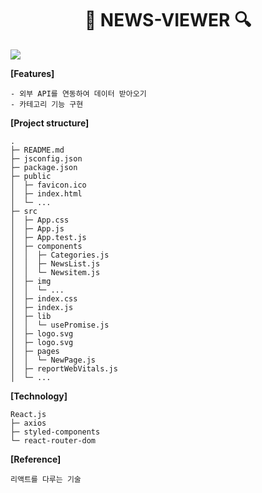 <div align="center"><h1>📰 NEWS-VIEWER 🔍</h1></div>

<img src="./src/img/news-viewer.gif">

**[Features]**

```
- 외부 API를 연동하여 데이터 받아오기
- 카테고리 기능 구현
```

**[Project structure]**

```
.
├─ README.md
├─ jsconfig.json
├─ package.json
├─ public
│  ├─ favicon.ico
│  ├─ index.html
│  └─ ...
├─ src
│  ├─ App.css
│  ├─ App.js
│  ├─ App.test.js
│  ├─ components
│  │  ├─ Categories.js
│  │  ├─ NewsList.js
│  │  └─ Newsitem.js
│  ├─ img
│  │  └─ ...
│  ├─ index.css
│  ├─ index.js
│  ├─ lib
│  │  └─ usePromise.js
│  ├─ logo.svg
│  ├─ logo.svg
│  ├─ pages
│  │  └─ NewPage.js
│  ├─ reportWebVitals.js
│  └─ ...
```

**[Technology]**

```
React.js
├─ axios
├─ styled-components
└─ react-router-dom
```

**[Reference]**

```
리액트를 다루는 기술

```
